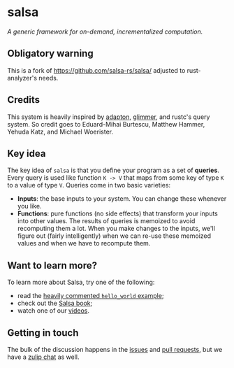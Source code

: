 # salsa

*A generic framework for on-demand, incrementalized computation.*

## Obligatory warning

This is a fork of https://github.com/salsa-rs/salsa/ adjusted to rust-analyzer's needs.

## Credits

This system is heavily inspired by [adapton](http://adapton.org/), [glimmer](https://github.com/glimmerjs/glimmer-vm), and rustc's query
system. So credit goes to Eduard-Mihai Burtescu, Matthew Hammer,
Yehuda Katz, and Michael Woerister.

## Key idea

The key idea of `salsa` is that you define your program as a set of
**queries**. Every query is used like function `K -> V` that maps from
some key of type `K` to a value of type `V`. Queries come in two basic
varieties:

- **Inputs**: the base inputs to your system. You can change these
  whenever you like.
- **Functions**: pure functions (no side effects) that transform your
  inputs into other values. The results of queries is memoized to
  avoid recomputing them a lot. When you make changes to the inputs,
  we'll figure out (fairly intelligently) when we can re-use these
  memoized values and when we have to recompute them.

## Want to learn more?

To learn more about Salsa, try one of the following:

- read the [heavily commented `hello_world` example](https://github.com/salsa-rs/salsa/blob/master/examples/hello_world/main.rs);
- check out the [Salsa book](https://salsa-rs.github.io/salsa);
- watch one of our [videos](https://salsa-rs.github.io/salsa/videos.html).

## Getting in touch

The bulk of the discussion happens in the [issues](https://github.com/salsa-rs/salsa/issues)
and [pull requests](https://github.com/salsa-rs/salsa/pulls),
but we have a [zulip chat](https://salsa.zulipchat.com/) as well.
